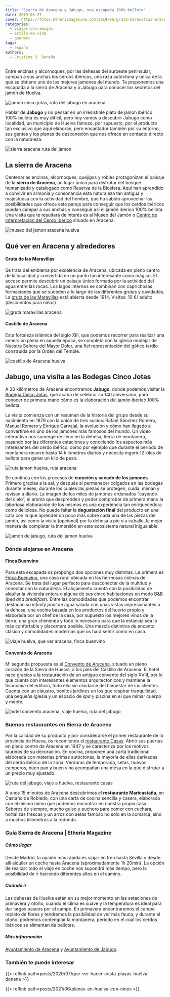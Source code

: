 ```yaml
---
title: "Sierra de Aracena y Jabugo, una escapada 100% bellota"
date: 2019-06-27
cover: https://fotos.etheriamagazine.com/2019/06/gruta-maravillas-aracena.jpg
categories: 
  - viajar-con-amigas
  - estilo-de-vida
  - gourmet
tags: 
  - españa
authors: 
  - Cristina R. Bareño
---
```


Entre encinas y alcornoques, por las dehesas del suroeste peninsular, campan a sus anchas los cerdos ibéricos, una raza autóctona y única de la que se obtiene uno de los mejores jamones del mundo. Te proponemos una escapada a la sierra de Aracena y a Jabugo para conocer los secretos del jamón de Huelva.

![jamon cinco jotas, ruta del jabugo en aracena](https://fotos.etheriamagazine.com/2019/06/viaje-huelva-aracena-Cinco-Jotas-Bodega.jpg "© Jamón Cinco Jotas.")

Hablar de **Jabugo** y no pensar en un irresistible plato de jamón ibérico 100% bellota 
es muy difícil, pero hoy vamos a descubrir Jabugo como localidad, un municipio de Huelva 
famoso, por supuesto, por el producto tan exclusivo que aquí elaboran, pero encantador 
también por su entorno, sus gentes y los planes de desconexión que nos ofrece en 
contacto directo con la naturaleza. 

![sierra aracena ruta del jamon](https://fotos.etheriamagazine.com/2019/06/sierra-aracena.jpg "Sierra de Aracena. © Turismo Andaluz")

## La sierra de Aracena

Centenarias encinas, alcornoques, quejigos y robles protagonizan el paisaje de la 
**sierra de Aracena**, un lugar único para disfrutar del bosque humanizado y catalogado 
como Reserva de la Biosfera. Aquí han aprendido a convivir en armonía y consonancia esta 
naturaleza tan antigua y majestuosa con la actividad del hombre, que ha sabido 
aprovechar las posibilidades que ofrece este paraje para conseguir que los cerdos 
ibéricos puedan campar a sus anchas y conseguir así el jamón ibérico 100% bellota. Una 
visita que te resultará de interés es al Museo del Jamón o [Centro de Interpretación del 
Cerdo Ibérico](http://www.aracena.es/es/municipio/museo/) situado en Aracena. 

![museo del jamon aracena huelva](https://fotos.etheriamagazine.com/2019/06/museo-jamon-aracena.jpg "Museo del Jamón. © Turismo Andaluz")

## Qué ver en Aracena y alrededores

#### Gruta de las Maravillas

Se trata del emblema por excelencia de Aracena, ubicada en pleno centro de la localidad 
y convertida en un punto tan interesante como mágico. El acceso permite descubrir un 
paisaje único formado por la actividad del agua entre las rocas. Los lagos internos se 
combinan con caprichosas formaciones que se suceden a lo largo de las diferentes grutas 
y cavidades. La [gruta de las Maravillas](http://www.aracena.es/es/municipio/gruta/) 
está abierta desde 1914. Visitas: 10 €/ adulto (descuentos para niños) 

![gruta maravillas aracena](https://fotos.etheriamagazine.com/2019/06/gruta-maravillas-aracena.jpg "Gruta de las Maravillas, en Aracena. © Turismo Andaluz")

#### Castillo de Aracena

Esta fortaleza islámica del siglo XIII, que podemos recorrer para realizar una inmersión 
plena en aquella época, se completa con la iglesia mudéjar de Nuestra Señora del Mayor 
Dolor, una fiel representación del gótico tardío construida por la Orden del Temple. 

![castillo de Aracena huelva](https://fotos.etheriamagazine.com/2019/06/castillo-aracena.jpg "Castillo de Aracena. © Turismo Andaluz")

## Jabugo, una visita a las Bodegas Cinco Jotas

A 30 kilómetros de Aracena encontramos **Jabugo**, donde podemos visitar la [Bodega 
Cinco Jotas](https://www.cincojotas.es/visitas-bodega-cinco-jotas), que acaba de 
celebrar su 140 aniversario, para conocer de primera mano cómo es la elaboración del 
jamón ibérico 100% bellota. 

La visita comienza con un resumen de la historia del grupo desde su nacimiento en 1879 
con la unión de tres socios: Rafael Sánchez Romero, Manuel Romero y Enrique Carvajal, la 
evolución y cómo han llegado a convertirse en uno de los jamones más famosos del mundo. 
Un vídeo interactivo nos sumerge de lleno en la dehesa, tierra de montanera, pasando por 
las diferentes estaciones y conociendo los aspectos más interesantes del cerdo ibérico, 
como por ejemplo que durante el periodo de montanera recorre hasta 14 kilómetros diarios 
y necesita ingerir 12 kilos de bellota para ganar un kilo de peso. 

![ruta jamon huelva, ruta aracena](https://fotos.etheriamagazine.com/2019/06/Cinco-Jotas-Bodega-e1560767350949.jpg "Cava de jamón. © Bodegas Cinco Jotas")

Se continúa con los procesos de **curación y secado de los jamones**. Primero gracias a 
la sal, y después al permanecer colgados en las bodegas durante meses, durante los 
cuales las piezas se protegen, cuida, miman y revisan a diario. La imagen de los miles 
de jamones ordenados “cayendo del cielo”, el aroma que desprenden y poder comprobar de 
primera mano la laboriosa elaboración de los mismos es una experiencia tan enriquecedora 
como deliciosa. No puede faltar la **degustación final** del producto en una cata con la 
que aprender un poco más sobre cada una de las piezas del jamón, así como la visita 
(opcional) por la dehesa a pie o a caballo, la mejor manera de completar la inmersión en 
este ecosistema natural inigualable. 

![jamon de jabugo, ruta del jamon huelva](https://fotos.etheriamagazine.com/2019/06/Cinco-Jotas-Bodega-plato-jamon.jpg "Plato de jamón de Jabugo. © Bodegas Cinco Jotas")

### Dónde alojarse en Aracena

#### Finca Buenvino

Para esta escapada os propongo dos opciones muy distintas. La primera es [Finca 
Buenvino](http://www.fincabuenvino.com/), una casa rural ubicada en las hermosas colinas 
de Aracena. Se trata del lugar perfecto para desconectar de la multitud y conectar con 
la naturaleza. El alojamiento cuenta con la posibilidad de alquilar la vivienda entera o 
alguna de sus cinco habitaciones en modo B&B (_bed and breakfast_). Entre las 
comodidades que podemos encontrar destacan su _infinity pool_ de agua salada con unas 
vistas impresionantes a la dehesa, una cocina basada en los productos del huerto propio 
y elaborada por un chef de la casa, por supuesto los mejores vinos de la tierra, una 
gran chimenea y todo lo necesario para que la estancia sea lo más confortable y 
placentera posible. Una mezcla distintiva de encanto clásico y comodidades modernas que 
os hará sentir como en casa. 

![viaje huelva, que ver aracena, finca buenvino](https://fotos.etheriamagazine.com/2019/06/viaje-huelva-aracena-Finca-Buenvino.jpg "© Finca Buenvino.")

#### Convento de Aracena

Mi segunda propuesta es el [Convento de Aracena](http://www.hotelconventoaracena.es/), 
situado en pleno corazón de la Sierra de Huelva, a los pies del Castillo de Aracena. El 
hotel nace gracias a la restauración de un antiguo convento del siglo XVIII, por lo que 
cuenta con interesantes elementos arquitectónicos y mantiene la fisonomía del edificio, 
todo ello sin olvidarse del bienestar de los clientes. Cuenta con un claustro, bonitos 
jardines en los que respirar tranquilidad, una pequeña iglesia y un espacio de _spa_ y 
piscina en el que mimar cuerpo y mente. 

![hotel convento aracena, viaje huelva, ruta del jabugo](https://fotos.etheriamagazine.com/2019/06/viaje-huelva-aracena-Hotel-Convento-de-Aracena.jpg "© Hotel Convento de Aracena.")

### Buenos restaurantes en Sierra de Aracena

Por la calidad de su producto y por considerarse el primer restaurante de la provincia 
de Hueva, os recomiendo el [restaurante Casas](https://www.restaurantecasas.es/). Abrió 
sus puertas en pleno centro de Aracena en 1947 y se caracteriza por los motivos taurinos 
de su decoración. En cocina, proponen una carta tradicional elaborada con materias 
primas autóctonas, la mayoría de ellas derivadas del cerdo ibérico de la zona. Verduras 
de temporada, setas, huevos camperos, buen pan y buen vino acompañan una mesa en la que 
disfrutar a un precio muy ajustado. 

![ruta del jabugo, viaje a huelva, restaurante casas](https://fotos.etheriamagazine.com/2019/06/viaje-huelva-aracena-Restaurante-Casas.jpg "© Restaurante Casas.")

A unos 15 minutos de Aracena descubrimos el **restaurante Maricastaña**, en Castaño de 
Robledo, con una carta de cocina sencilla y casera, elaborada con el mismo mimo que 
podemos encontrar en nuestra propia casa. Sabores de siempre, mucho guiso y puchero para 
comer con cuchara, hortalizas frescas y un arroz con setas famoso no solo en la comarca, 
sino a muchos kilómetros a la redonda. 

### Guía Sierra de Aracena | Etheria Magazine

##### Cómo llegar

Desde Madrid, la opción más rápida es viajar en tren hasta Sevilla y desde allí alquilar 
un coche hasta Aracena (aproximadamente 1h 20min). La opción de realizar todo el viaje 
en coche nos supondrá más tiempo, pero la posibilidad de ir haciendo diferentes altos en 
el camino. 

##### Cuándo ir

Las dehesas de Huelva están en su mejor momento en las estaciones de primavera y otoño, 
cuando el clima es suave y la temperatura es ideal para dar largos paseos por el campo. 
En primavera encontraremos el campo repleto de flores y tendremos la posibilidad de ver 
más fauna, y durante el otoño, podremos contemplar la montanera, periodo en el cual los 
cerdos ibéricos se alimentan de bellotas. 

##### Más información

[Ayuntamiento de Aracena](http://www.aracena.es/es/) y [Ayuntamiento de 
Jabugo](https://www.jabugo.es/). 

### También te puede interesar

{{< reflink path=posts/2020/07/que-ver-hacer-costa-playas-huelva-donana >}} 

{{< reflink path=posts/2021/06/planes-en-huelva-con-ninos >}}
